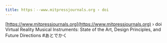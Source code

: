 ```yaml
---
title: https：--www.mitpressjournals.org › doi
---
```


[https://www.mitpressjournals.org](https://www.mitpressjournals.org) › doi
Virtual Reality Musical Instruments: State of the Art, Design Principles, and Future Directions
\#あとでかく
